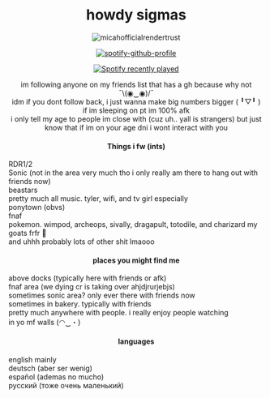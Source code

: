<div align="center">
<img src="https://komarev.com/ghpvc/?username=piggeonna&style=plastic-square&color=c92644" alt=""/>
    <h1>
    howdy sigmas
  </div>
  <div align="center">
      
![micahofficialrendertrust](https://github.com/user-attachments/assets/9149dcd8-35b8-4e26-9bbf-cdbd2d53e20a)


[![spotify-github-profile](https://spotify-github-profile.kittinanx.com/api/view?uid=s12uenf3xuez4eu5dy28pfg15&cover_image=true&theme=novatorem&show_offline=true&background_color=121212&interchange=false&bar_color=53b14f&bar_color_cover=true)](https://spotify-github-profile.kittinanx.com/api/view?uid=s12uenf3xuez4eu5dy28pfg15&redirect=true)
      
[![Spotify recently played](https://spotify-recently-played-readme.vercel.app/api?user=s12uenf3xuez4eu5dy28pfg15&count=3)](https://open.spotify.com/user/s12uenf3xuez4eu5dy28pfg15)

<div>im following anyone on my friends list that has a gh because why not ¯⁠\⁠(⁠◉⁠‿⁠◉⁠)⁠/⁠¯</div>
<div>idm if you dont follow back, i just wanna make big numbers bigger (⁠ ⁠╹⁠▽⁠╹⁠ ⁠)</div>

<div>if im sleeping on pt im 100% afk</div>
i only tell my age to people im close with (cuz uh.. yall is strangers) but just know that if im on your age dni i wont interact with you

#### Things i fw (ints)
<div align="left">
RDR1/2
<br>
Sonic (not in the area very much tho i only really am there to hang out with friends now)
<br>
beastars
<br>
pretty much all music. tyler, wifi, and tv girl especially
<br>
ponytown (obvs)
<br>
fnaf
<br>
pokemon. wimpod, archeops, sivally, dragapult, totodile, and charizard my goats frfr 🙏
<br>
and uhhh probably lots of other shit lmaooo
<div align="center">
    
#### places you might find me
<div align="left">
above docks (typically here with friends or afk)
<br>
fnaf area (we dying cr is taking over ahjdjrurjebjs)
<br>
sometimes sonic area? only ever there with friends now
<br>
sometimes in bakery. typically with friends
<br>
pretty much anywhere with people. i really enjoy people watching
<br>
in yo mf walls (⁠◠⁠‿⁠・⁠)
<div align="center">
    
#### languages
<div align="left">
english mainly
<br>
deutsch (aber ser wenig)
<br>
español (ademas no mucho)
<br>
русский (тоже очень маленький)
<br>

<!--
**the-world-needs-wannabes/the-world-needs-wannabes** is a ✨ _special_ ✨ repository because its `README.md` (this file) appears on your GitHub profile.

Here are some ideas to get you started:

- 🔭 I’m currently working on ...
- 🌱 I’m currently learning ...
- 👯 I’m looking to collaborate on ...
- 🤔 I’m looking for help with ...
- 💬 Ask me about ...
- 📫 How to reach me: ...
- 😄 Pronouns: ...
- ⚡ Fun fact: ...
-->
